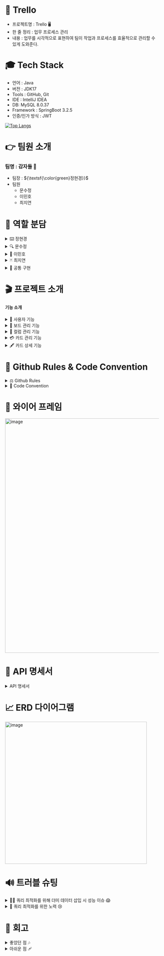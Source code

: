 # 📌 Trello
- 프로젝트명 : Trello 🖥️
- 한 줄 정리 : 업무 프로세스 관리
- 내용 : 업무를 시각적으로 표현하여 팀이 작업과 프로세스를 효율적으로 관리할 수 있게 도와준다.
  
  
# 🎓 Tech Stack
- 언어 : Java
- 버전 : JDK17
- Tools : GitHub, Git
- IDE : IntelliJ IDEA
- DB: MySQL 8.0.37
- Framework : SpringBoot 3.2.5
- 인증/인가 방식 : JWT

[![Top Langs](https://github-readme-stats.vercel.app/api/top-langs/?username=dlalwn&layout=compact)](https://github.com/dlalwn/github-readme-stats)
  
# 👉 팀원 소개
### 팀명 : 감자들 🥔<br>
- 팀장  : ${\textsf{\color{green}정현경}}$
- 팀원 
  - 문수정
  - 이민호
  - 최지연

# 👊 역할 분담
<details>
<summary>
⌨️ 정현경 
</summary>

- 카드 상세 기능(댓글)
  - 댓글 작성
  - 댓글 조회
</details>
<details>
<summary> 
🔍 문수정
</summary>

- 컬럼 관리 기능
  - 컬럼 생성
  - 컬럼 삭제
</details>
<details>
<summary>
📔 이민호
</summary>

- 보드 관리 기능
  - 보드 목록 조회
  - 보드 생성
  - 보드 수정
  - 보드 삭제
  - 보드 초대
</details>
<details>
<summary>
🃏 최지연
</summary>

- 카드 관리 기능
  - 카드 목록 조회
  - 카드 생성
  - 카드 수정
  - 카드 삭제
</details>  

<details>
<summary>
  🙏 공통 구현
</summary>
 - 사용자 기능 : 로그인, 로그 아웃, 회원 가입<br>
 - Entity 설계<br>
 - 컬럼, 카드 순서 이동(수정)<br>
 - 쿼리 최적화<br>
 - 프론트
</details>

# 🎬 프로젝트 소개
#### 기능 소개
<details>
<summary>
🔐 사용자 기능
</summary>

- 로그인
  - 회원 가입된 사용자라면 email과 password를 사용해 로그인 가능
  - header에 토큰을 추가해 로그인에 성공하면 성공 상태코드 메세지 반환
  - 유효하지 않은 사용자 저오로 로그인을 시도한 경우 에러 메세지 반환
  - email과 password가 일치하지 않은 경우 에러 메세지 반환
- 로그 아웃
  - 로그아웃 시, 발생한 토큰 초기화
  - 로그아웃 후 초기화된 Refresh Token 재사용 불가
- 회원가입
  - 중복된 email이 존재하지 않는 경우 성공 메세지 반환
  - 권한
    - Manager : 보드 관계 없이 카드 전체 조회
    - User
      - 보드, 컬럼, 카드 조회 가능
      - 카드 -> 본인이 생성한 항목에 대해서만 권한 존재
      - 보드 -> 초재 받은 모든 보드에서 생성된 카드 전체 조회
    - 중복된 email이 존재하거나 email, password 조건에 맞지 않은 경우 에러 메세지 반환
</details>
<details>
<summary>
📑 보드 관리 기능
</summary>

- 보드 목록 조회
  - 생성된 보드 조회 가능
- 보드 생성
  - 보드 이름, 한 줄 설명 필수 데이터가 있다면 생성 가능
  - 권한에 맞지 않는 사용자가 생성을 시도하거나 필수 데이터가 존재하지 않는 경우 에러 메세지 반환
- 보드 수정
  - 보드 이름, 한 줄 설명 필수 데이터 수정 가능
  - 권한에 맞지 않는 사용자가 생성을 시도하거나 필수 데이터가 존재하지 않는 경우 에러 메세지 반환
- 보드 삭제
  - 보드 삭제 가능
  - 권한에 맞지 않는 사용자가 삭제를 시도하거나 이미 삭제된 보드인 경우 에러 메세지 반환
- 보드 초대
  - 보드에 사용자 초대 가능
  - MANAGER 권한을 가지고 있는 사용자는 본인이 생성한 보드 혹은 초대받은 보드에 대해서 다른 사용자를 초대할 권한을 가질 수 있음
     권한에 맞지 않는 사용자가 초대를 시도하거나, 이미 해당 보드에 초대된 사용자인 경우, 조내하지 않은 사용자인 경우 메세지 반환
</details>
<details>
<summary>
🔖 컬럼 관리 기능
</summary>

- 컬럼 생성
  - 보드에 컬럼 생성 가능
  - 상태 이름 필수 데이터가 존재해야 함
  - 권한에 맞지 않는 사용자가 생성을 시도하거나 이미 존재하는 상태이름으로 생성하는 경우 에러 메세지 반환
- 컬럼 삭제
  - 보드에 생성한 컬럼 삭제 가능
  - 삭제할 때 확인 메세지 출력
  - 권한에 맞지 않는 사용자가 생성을 시도하거나 이미 삭제된 컬림인 경우 에러 메세지 반환
- 컬럼 순서 이동
  - 컬럼 순서를 자유롭게 변경 가능
  - 새로고침 후에도 변경한 순서 유지
  - 권한에 맞지 않는 사용자가 생성을 시도하는 경우 에러 메세지 반환
</details>
<details>
<summary>
💳 카드 관리 기능
</summary>

- 카드 목록 조회
  - 생성된 카드들을 목록에서 조회 가능
  - 조건
    - 전체 조회
    - 작업자별 조회
    - 상태별 조회
- 카드 생성
  - 컬럼에 카드 생성 가능
  - 제목, 카드 상태 필수 데이터가 있다면 생성 가능
  - 내용, 마감일자, 작업자는 필수 데이터 X
  - 필수 데이터가 존재하지 않거나 이미 컬럼이 삭제된 경우 에러 메세지 반환
- 카드 수정
  - 내용, 마감일자, 작업자, 제목 수정 가능
  - 순서 이동을 통해 카드 상태 변경 가능
  - 로그인을 하지 않은 사용자가 순서 이동을 시동하거나 이미 컬럼이 삭제된 경우 에러 메세지 반환
- 카드 삭제
  - 컬럼에 생성한 카드 삭제 가능
  - 삭제할 대 확인 메세지 출력
  - 로그인을 하지 않은 사용자가 순서 이동을 시동하거나 이미 컬럼이 삭제된 경우 에러 메세지 반환
</details>
<details>
<summary>
🖋️ 카드 상세 기능
</summary>

- 댓글 작성
  - 카드 상세에 댓글 작성 가능
  - 내용 필수 데이터가 있다면 생성 가능
  - 로그인을 하지 않은 사용자가 순서 이동을 시동하거나 이미 컬럼이 삭제된 경우 에러 메세지 반환
- 댓글 조회
  - 카드 상세에 작성한 댓글들을 볼 수 있음
  - 작성일자 최신순으로 정렬
  - 로그인을 하지 않은 사용자가 순서 이동을 시동하거나 이미 컬럼이 삭제된 경우 에러 메세지 반환
</details>


# 📢 Github Rules & Code Convention
<details>
<summary>
  ⚖️ Github Rules
</summary>
  
 - 브랜치 이름 규칙
    - dev 브랜치, 각자 개발 기능 구현 feat/(기능이름) 브랜치
    - 두가지 단어라면 ‘ - ’ (하이픈) 사용해서 구분
    - feat/signup, feat/order-create
- 커밋 메시지 규칙

```jsx
[#이슈번호] feat 구현 내용
(한줄 비우기)
- 추가 내용
- 추가 내용
```

- 이슈 작성 규칙
- 이슈 사용
    - title : [Feat] 이슈명
    - content:

```jsx
- [] 기능 구현 내용
- [x] 기능 구현 내용2
```

- PR 작성 규칙
    - 제목
        - [현재날짜] 기능명
        - ex) [2024/07/10] 로그인
    - 내용
        - 간단한 설명, 특이사항 작성 필수
        - ex) 로그인 기능 구현, jwt secret관련 환경변수 추가
- 코드리뷰 적용 (겹치는 부분은 해당 담당자에게 리뷰 받기 필수)
</details>
<details>
<summary>
  🔑 Code Convention
</summary>

# 네이밍 규칙(Naming Conventions)
- 클래스(Class) : 대문자 카멜 케이스 ( 예 : MyClass )
- 메소드(Method) : 소문자 카멜 케이스 ( 예 : myMethod() )
- 변수(Variable) : 소문자 카멜 케이스 ( 예 : myVariable )
- 패키지(Package) : 소문자만 사용하며, 필요시 점(.)으로 계층 구분( 예 : com.example.project)
  
</details>

# 📱 와이어 프레임
<img width="765" alt="image" src="https://github.com/user-attachments/assets/6e21a8cf-7874-4516-aa37-386e6f0f9c50">


# 📑 API 명세서

<details>
<summary>
API 명세서
</summary>

- 사용자 기능
<img width="914" alt="image" src="https://github.com/user-attachments/assets/09caabf8-0ef7-4506-ad17-883a85aa693b">

- 보드 관리 기능
<img width="690" alt="image" src="https://github.com/user-attachments/assets/dcdf684c-59ba-4e73-afee-f667625bcfcc">
<img width="791" alt="image" src="https://github.com/user-attachments/assets/de178f90-c184-402a-ba23-c93e25b7e338">


- 컬럼 관리 기능
<img width="782" alt="image" src="https://github.com/user-attachments/assets/dc8244cb-3b7f-4c8f-b012-9b5844232d0e">

- 카드 관리 기능
<img width="793" alt="image" src="https://github.com/user-attachments/assets/3d1135fa-7e67-49ee-9359-6b7e933e214b">
<img width="796" alt="image" src="https://github.com/user-attachments/assets/057f14ff-5494-49b3-98a4-1db3c97cd147">

- 카드 상세 기능
<img width="790" alt="image" src="https://github.com/user-attachments/assets/b88af9e8-f41c-428b-b134-d99fbaa575d4">
</details>


# 📈 ERD 다이어그램
<img width="464" alt="image" src="https://github.com/user-attachments/assets/ab103a05-bdfe-49ea-9629-84acaab4f7fd">


# 🔊 트러블 슈팅
<details>
<summary>
😵‍💫 쿼리 최적화를 위해 더미 데이터 삽입 시 성능 이슈 😱
</summary>

- 문제
  - Bulk Insert를 사용하여 10만건 생성 시 12 분이 소요

- 해결 방법
  - 스레드를 이용하여 병렬 처리

=> 10만건 데이터를 생성하는데 12분이 소요 됐던 문제가 1분 47초 만에 완료 🎉
</details>

<details>
<summary>
🤯 쿼리 최적화를 위한 노력 😢
</summary>

- 해결을 위한 노력 & 문제
  - fetch join 사용
    - MultipleBagFetchException 의 cannot simultaneously fetch multiple bags 에러발생
    - 해당 에러를 해결하기위해 Set으로 변경해주었으나 결국 근본적인 문제인 1:N 페이징 문제 해결 불가
  - queryDSL을 사용한 fetch join 작성
  - QueryDSL을 이용하여 fetch join 및 작성 및 페이징 시도

- 해결 방법
  - 쿼리 분리
  => fetch 조인으로 해결이 불가능하므로, 3개의 쿼리로 분리하여 조회 🎆
</details>


# 📓 회고

<details>
<summary>
좋았던 점 🎶
</summary>

</details>

<details>
<summary>
아쉬운 점 🩹
</summary>
</details>
